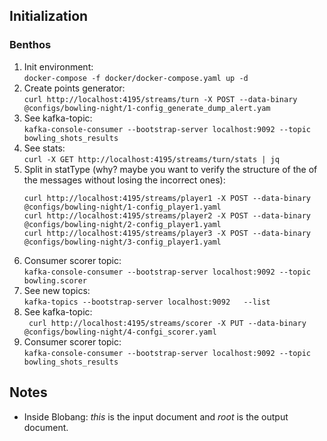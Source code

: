 
## Initialization
### Benthos

1. Init environment:  
   `docker-compose -f docker/docker-compose.yaml up -d`
2. Create points generator:  
   `curl http://localhost:4195/streams/turn -X POST --data-binary @configs/bowling-night/1-config_generate_dump_alert.yam`
3. See kafka-topic:  
   `kafka-console-consumer --bootstrap-server localhost:9092 --topic bowling_shots_results`
4. See stats:  
   `curl -X GET http://localhost:4195/streams/turn/stats | jq`
5. Split in statType (why? maybe you want to verify the structure of the of the messages without losing the incorrect ones):  
   ```
   curl http://localhost:4195/streams/player1 -X POST --data-binary @configs/bowling-night/1-config_player1.yaml
   curl http://localhost:4195/streams/player2 -X POST --data-binary @configs/bowling-night/2-config_player1.yaml
   curl http://localhost:4195/streams/player3 -X POST --data-binary @configs/bowling-night/3-config_player1.yaml
   ```
7.  Consumer scorer topic:  
   `kafka-console-consumer --bootstrap-server localhost:9092 --topic bowling.scorer`
6. See new topics:  
   `kafka-topics --bootstrap-server localhost:9092   --list`
7. See kafka-topic:  
   ` curl http://localhost:4195/streams/scorer -X PUT --data-binary @configs/bowling-night/4-confgi_scorer.yaml`
7.  Consumer scorer topic:  
   `kafka-console-consumer --bootstrap-server localhost:9092 --topic bowling_shots_results`



## Notes

* Inside Blobang: *this* is the input document and *root* is the output document.